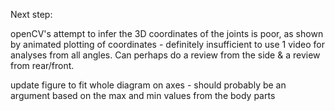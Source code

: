 Next step:

openCV's attempt to infer the 3D coordinates of the joints is poor, as shown by animated plotting of coordinates - definitely insufficient to use 1 video for analyses from all angles. Can perhaps do a review from the side & a review from rear/front.

update figure to fit whole diagram on axes - should probably be an argument based on the max and min values from the body parts
